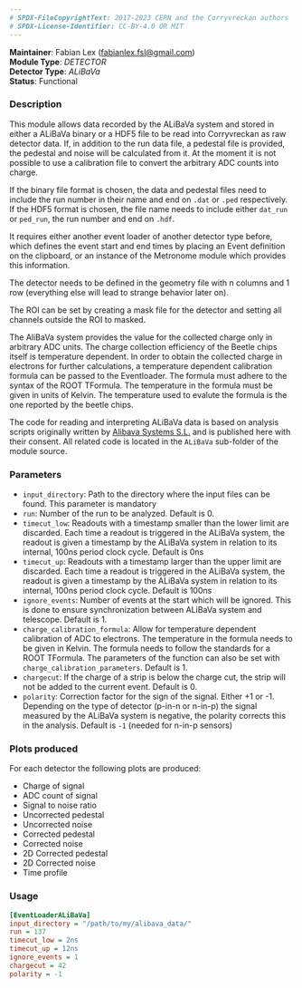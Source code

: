 ```yaml
---
# SPDX-FileCopyrightText: 2017-2023 CERN and the Corryvreckan authors
# SPDX-License-Identifier: CC-BY-4.0 OR MIT
---
```

**Maintainer**: Fabian Lex (<fabianlex.fsl@gmail.com>)  
**Module Type**: *DETECTOR*  
**Detector Type**: *ALiBaVa*  
**Status**: Functional

### Description
This module allows data recorded by the ALiBaVa system and stored in either a ALiBaVa binary or a HDF5 file to be read into Corryvreckan as raw detector data. If, in addition to the run data file, a pedestal file is provided, the pedestal and noise will be calculated from it. At the moment it is not possible to use a calibration file to convert the arbitrary ADC counts into charge.

If the binary file format is chosen, the data and pedestal files need to include the run number in their name and end on `.dat` or `.ped` respectively. If the HDF5 format is chosen, the file name needs to include either `dat_run` or `ped_run`, the run number and end on `.hdf`.

It requires either another event loader of another detector type before, which defines the event start and end times by placing an Event definition on the clipboard, or an instance of the Metronome module which provides this information.

The detector needs to be defined in the geometry file with n columns and 1 row (everything else will lead to strange behavior later on).

The ROI can be set by creating a mask file for the detector and setting all channels outside the ROI to masked.

The AliBaVa system provides the value for the collected charge only in arbitrary ADC units. The charge collection efficiency of the Beetle chips itself is temperature dependent. In order to obtain the collected charge in electrons for further calculations, a temperature dependent calibration formula can be passed to the Eventloader. The formula must adhere to the syntax of the ROOT TFormula. The temperature in the formula must be given in units of Kelvin. The temperature used to evalute the formula is the one reported by the beetle chips. 

The code for reading and interpreting ALiBaVa data is based on analysis scripts originally written by [Alibava Systems S.L.](https://alibavasystems.com/alibava-system-classic/) and is published here with their consent. All related code is located in the `ALiBaVa` sub-folder of the module source.

### Parameters
* `input_directory`: Path to the directory where the input files can be found. This parameter is mandatory
* `run`: Number of the run to be analyzed. Default is 0.
* `timecut_low`: Readouts with a timestamp smaller than the lower limit are discarded. Each time a readout is triggered in the ALiBaVa system, the readout is given a timestamp by the ALiBaVa system in relation to its internal, 100ns period clock cycle. Default is 0ns
* `timecut_up`: Readouts with a timestamp larger than the upper limit are discarded. Each time a readout is triggered in the ALiBaVa system, the readout is given a timestamp by the ALiBaVa system in relation to its internal, 100ns period clock cycle. Default is 100ns
* `ignore_events`: Number of events at the start which will be ignored. This is done to ensure synchronization between ALiBaVa system and telescope. Default is 1.
* `charge_calibration_formula`: Allow for temperature dependent calibration of ADC to electrons. The temperature in the formula needs to be given in Kelvin. The formula needs to follow the standards for a ROOT TFormula. The parameters of the function can also be set with `charge_calibration_parameters`. Default is 1.
* `chargecut`: If the charge of a strip is below the charge cut, the strip will not be added to the current event. Default is 0.
* `polarity`: Correction factor for the sign of the signal. Either +1 or -1. Depending on the type of detector (p-in-n or n-in-p) the signal measured by the ALiBaVa system is negative, the polarity corrects this in the analysis. Default is `-1` (needed for n-in-p sensors)

### Plots produced
For each detector the following plots are produced:

* Charge of signal
* ADC count of signal
* Signal to noise ratio
* Uncorrected pedestal
* Uncorrected noise
* Corrected pedestal
* Corrected noise
* 2D Corrected pedestal
* 2D Corrected noise
* Time profile

### Usage
```ini
[EventLoaderALiBaVa]
input_directory = "/path/to/my/alibava_data/"
run = 137
timecut_low = 2ns
timecut_up = 12ns
ignore_events = 1
chargecut = 42
polarity = -1
```

